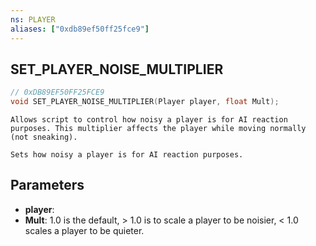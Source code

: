 ```yaml
---
ns: PLAYER
aliases: ["0xdb89ef50ff25fce9"]
---
```

## SET_PLAYER_NOISE_MULTIPLIER

```c
// 0xDB89EF50FF25FCE9
void SET_PLAYER_NOISE_MULTIPLIER(Player player, float Mult);
```

```
Allows script to control how noisy a player is for AI reaction purposes. This multiplier affects the player while moving normally (not sneaking).

Sets how noisy a player is for AI reaction purposes.
```

## Parameters
* **player**: 
* **Mult**: 1.0 is the default, > 1.0 is to scale a player to be noisier, < 1.0 scales a player to be quieter.
